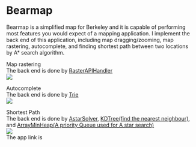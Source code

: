 # Bearmap
  Bearmap is a simplified map for Berkeley and it is capable of performing most features you would expect of a mapping 
application. 
  I implement the back end of this application, including map dragging/zooming, map rastering, autocomplete, and finding
shortest path between two locations by A* search algorithm.
<br>

Map rastering <br>
The back end is done by <a href="https://github.com/jiangdada1221/Bearmap/blob/master/bearmaps/proj2c/server/handler/APIRouteHandler.java">RasterAPIHandler</a>
<br>
<img src="https://media.giphy.com/media/gdNtnEYJpli6GJ3kXM/giphy.gif" >

Autocomplete <br>
The back end is done by <a href="https://github.com/jiangdada1221/Bearmap/blob/master/bearmaps/proj2c/utils/Trie.java">Trie</a> <br>
<img src="https://media.giphy.com/media/mF49G0H2YzxoDUl4n6/giphy.gif" >

Shortest Path <br>
The back end is done by <a href="https://github.com/jiangdada1221/Bearmap/blob/master/bearmaps/hw4/AStarSolver.java">AstarSolver</a>, <a href="https://github.com/jiangdada1221/Bearmap/blob/master/bearmaps/proj2ab/KDTree.java">KDTree(find the nearest neighbour)</a>, and <a href="https://github.com/jiangdada1221/Bearmap/blob/master/bearmaps/proj2ab/ArrayHeapMinPQ.java">ArrayMinHeap(A priority Queue used for A star search)</a>
<br>
<img src="https://media.giphy.com/media/J5YeArVoe51PTftMtE/giphy.gif" >
<br>
The app link is <a href="http://bearmap-jyp.herokuapp.com"></a>

